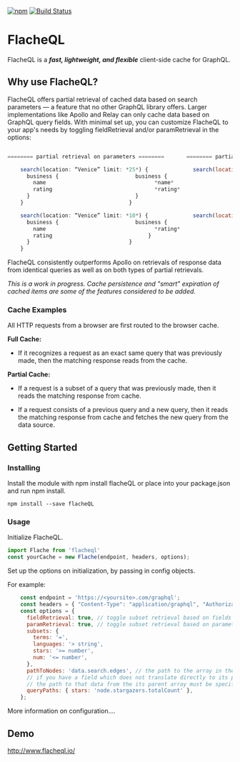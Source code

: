 [![npm](https://img.shields.io/npm/v/flacheql.svg)](https://www.npmjs.com/package/flacheql)
[![Build Status](https://img.shields.io/travis/FlacheQL/FlacheQL.svg)](https://travis-ci.org/FlacheQL/FlacheQL)

# FlacheQL

FlacheQL is a __*fast, lightweight, and flexible*__ client-side cache for GraphQL.

## Why use FlacheQL?

FlacheQL offers partial retrieval of cached data based on search parameters — a feature that no other GraphQL library offers. Larger implementations like Apollo and Relay can only cache data based on GraphQL query fields. With minimal set up, you can customize FlacheQL to your app's needs by toggling fieldRetrieval and/or paramRetrieval in the options: 

```javascript

======== partial retrieval on parameters ========       ======== partial retrieval on fields ========

    search(location: “Venice” limit: *25*) {	          search(location: “Venice” limit: 25) {	
      business {					    business {						
        name					              *name*
        rating					              *rating*
      }						            }
    }						          } 

    search(location: “Venice” limit: *10*) {	          search(location: “Venice” limit: 25) {	
      business {					    business {						
        name					              *rating*
        rating					            }      
      }						          }  
    }						          

```

FlacheQL consistently outperforms Apollo on retrievals of response data from identical queries as well as on both types of partial retrievals.  


*This is a work in progress.  Cache persistence and "smart" expiration of cached items are some of the features considered to be added.*

### Cache Examples

All HTTP requests from a browser are first routed to the browser cache.

**Full Cache:**

* If it recognizes a request as an exact same query that was previously made, then the matching response reads from the cache.

**Partial Cache:**

* If a request is a subset of a query that was previously made, then it reads the matching response from cache.

* If a request consists of a previous query and a new query, then it reads the matching response from cache and fetches the new query from the data source.

## Getting Started

### Installing

Install the module with npm install flacheQL or place into your package.json and run npm install.

```
npm install --save flacheQL
```

### Usage

Initialize FlacheQL.
```javascript
import Flache from 'flacheql'
const yourCache = new Flache(endpoint, headers, options);
```

Set up the options on initialization, by passing in config objects.

For example:
```javascript
    const endpoint = 'https://<yoursite>.com/graphql';
    const headers = { "Content-Type": "application/graphql", "Authorization": "token <SOMETOKEN>" }
    const options = {
      fieldRetrieval: true, // toggle subset retrieval based on fields
      paramRetrieval: true, // toggle subset retrieval based on parameters (must be configured, as below):
      subsets: {
        terms: '=',
        languages: '> string',
        stars: '>= number',
        num: '<= number',
      },
      pathToNodes: 'data.search.edges', // the path to the array in the response
      // if you have a field which does not translate directly to its parameter,
      // the path to that data from the its parent array must be specified:
      queryPaths: { stars: 'node.stargazers.totalCount' },
    };
```

More information on configuration....

## Demo
http://www.flacheql.io/
